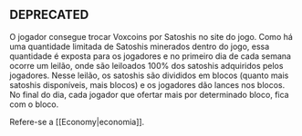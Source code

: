 ## DEPRECATED

O jogador consegue trocar Voxcoins por Satoshis no site do jogo. Como há uma quantidade limitada de Satoshis minerados dentro do jogo, essa quantidade é exposta para os jogadores e no primeiro dia de cada semana ocorre um leilão, onde são leiloados 100% dos satoshis adquiridos pelos jogadores. Nesse leilão, os satoshis são divididos em blocos (quanto mais satoshis disponíveis, mais blocos) e os jogadores dão lances nos blocos. No final do dia, cada jogador que ofertar mais por determinado bloco, fica com o bloco.

Refere-se a [[Economy|economia]].